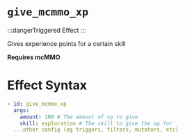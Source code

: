 # `give_mcmmo_xp`
:::dangerTriggered Effect
:::

Gives experience points for a certain skill

**Requires mcMMO**

# Effect Syntax
```yaml
- id: give_mcmmo_xp
  args:
    amount: 100 # The amount of xp to give
    skill: exploration # The skill to give the xp for
  ...other config (eg triggers, filters, mutators, etc)
```